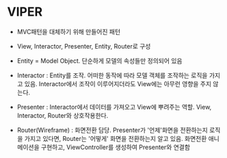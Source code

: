 # VIPER

- MVC패턴을 대체하기 위해 만들어진 패턴

- View, Interactor, Presenter, Entity, Router로 구성

- Entity = Model Object. 단순하게 모델의 속성들만 정의되어 있음

- Interactor : Entity를 조작. 어떠한 동작에 따라 모델 객체를 조작하는 로직을 가지고 있음. Interactor에서 조작이 이루어지더라도 View에는 아무런 영향을 주지 않는다.

- Presenter : Interactor에서 데이터를 가져오고 View에 뿌려주는 역할. View, Interactor, Router와 상호작용한다.

- Router(Wireframe) : 화면전환 담당. Presenter가 '언제'화면을 전환하는지 로직을 가지고 있다면, Router는 '어떻게' 화면을 전환하는지 알고 있음. 화면전환 애니메이션을 구현하고, ViewController를 생성하여 Presenter와 연결함

  